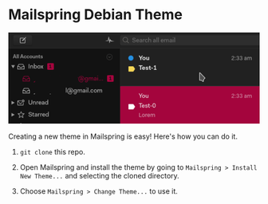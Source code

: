 # Mailspring Debian Theme

<img src="https://github.com/yanekyuk/Debian-Theme-Mailspring/blob/master/screenshot/custom-theme.png?raw=true" />

Creating a new theme in Mailspring is easy! Here's how you can do it.

1. ```git clone``` this repo.

2. Open Mailspring and install the theme by going to `Mailspring > Install New Theme...`
   and selecting the cloned directory.

3. Choose `Mailspring > Change Theme...` to use it.
